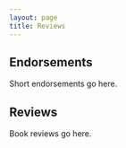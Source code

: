 ```yaml
---
layout: page
title: Reviews
---
```

## Endorsements
Short endorsements go here.
## Reviews
Book reviews go here.

